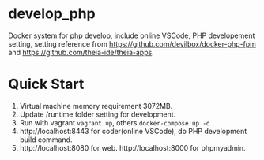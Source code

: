 # develop_php
Docker system for php develop, include online VSCode, PHP developement setting,
setting reference from https://github.com/devilbox/docker-php-fpm and https://github.com/theia-ide/theia-apps.

# Quick Start
1. Virtual machine memory requirement 3072MB.
1. Update /runtime folder setting for development.
1. Run with vagrant ```vagrant up```, others ```docker-compose up -d```
1. http://localhost:8443 for coder(online VSCode), do PHP development build command.
1. http://localhost:8080 for web. http://localhost:8000 for phpmyadmin.
